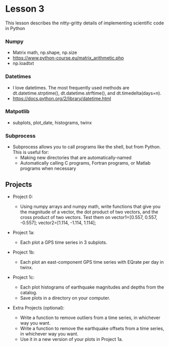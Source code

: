 # Lesson 3

This lesson describes the nitty-gritty details of implementing scientific code in Python


### Numpy
* Matrix math, np.shape, np.size
* https://www.python-course.eu/matrix_arithmetic.php
* np.loadtxt


### Datetimes
* I love datetimes. The most frequently used methods are dt.datetime.strptime(), dt.datetime.strftime(), and dt.timedelta(days=n). 
* https://docs.python.org/2/library/datetime.html


### Matpotlib
* subplots, plot_date, histograms, twinx


### Subprocess
* Subprocess allows you to call programs like the shell, but from Python. This is useful for: 
  * Making new directories that are automatically-named
  * Automatically calling C programs, Fortran programs, or Matlab programs when necessary


## Projects
* Project 0:
  * Using numpy arrays and numpy math, write functions that give you the magnitude of a vector, the dot product of two vectors, and the cross product of two vectors. Test them on vector1=[0.557, 0.557, -0.557]; vector2=[1.114, -1.114, 1.114];

* Project 1a: 
  * Each plot a GPS time series in 3 subplots.
* Project 1b: 
  * Each plot an east-component GPS time series with EQrate per day in twinx. 
* Project 1c: 
  * Each plot histograms of earthquake magnitudes and depths from the catalog. 
  * Save plots in a directory on your computer. 

* Extra Projects (optional): 
  * Write a function to remove outliers from a time series, in whichever way you want. 
  * Write a function to remove the earthquake offsets from a time series, in whichever way you want. 
  * Use it in a new version of your plots in Project 1a. 

